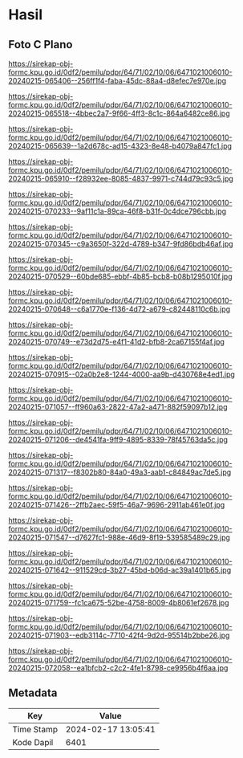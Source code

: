 # Hasil

## Foto C Plano

https://sirekap-obj-formc.kpu.go.id/0df2/pemilu/pdpr/64/71/02/10/06/6471021006010-20240215-065406--256ff1f4-faba-45dc-88a4-d8efec7e970e.jpg

https://sirekap-obj-formc.kpu.go.id/0df2/pemilu/pdpr/64/71/02/10/06/6471021006010-20240215-065518--4bbec2a7-9f66-4ff3-8c1c-864a6482ce86.jpg

https://sirekap-obj-formc.kpu.go.id/0df2/pemilu/pdpr/64/71/02/10/06/6471021006010-20240215-065639--1a2d678c-ad15-4323-8e48-b4079a847fc1.jpg

https://sirekap-obj-formc.kpu.go.id/0df2/pemilu/pdpr/64/71/02/10/06/6471021006010-20240215-065910--f28932ee-8085-4837-9971-c744d79c93c5.jpg

https://sirekap-obj-formc.kpu.go.id/0df2/pemilu/pdpr/64/71/02/10/06/6471021006010-20240215-070233--9af11c1a-89ca-46f8-b31f-0c4dce796cbb.jpg

https://sirekap-obj-formc.kpu.go.id/0df2/pemilu/pdpr/64/71/02/10/06/6471021006010-20240215-070345--c9a3650f-322d-4789-b347-9fd86bdb46af.jpg

https://sirekap-obj-formc.kpu.go.id/0df2/pemilu/pdpr/64/71/02/10/06/6471021006010-20240215-070529--60bde685-ebbf-4b85-bcb8-b08b1295010f.jpg

https://sirekap-obj-formc.kpu.go.id/0df2/pemilu/pdpr/64/71/02/10/06/6471021006010-20240215-070648--c6a1770e-f136-4d72-a679-c82448110c6b.jpg

https://sirekap-obj-formc.kpu.go.id/0df2/pemilu/pdpr/64/71/02/10/06/6471021006010-20240215-070749--e73d2d75-e4f1-41d2-bfb8-2ca67155f4af.jpg

https://sirekap-obj-formc.kpu.go.id/0df2/pemilu/pdpr/64/71/02/10/06/6471021006010-20240215-070915--02a0b2e8-1244-4000-aa9b-d430768e4ed1.jpg

https://sirekap-obj-formc.kpu.go.id/0df2/pemilu/pdpr/64/71/02/10/06/6471021006010-20240215-071057--ff960a63-2822-47a2-a471-882f59097b12.jpg

https://sirekap-obj-formc.kpu.go.id/0df2/pemilu/pdpr/64/71/02/10/06/6471021006010-20240215-071206--de4541fa-9ff9-4895-8339-78f45763da5c.jpg

https://sirekap-obj-formc.kpu.go.id/0df2/pemilu/pdpr/64/71/02/10/06/6471021006010-20240215-071317--f8302b80-84a0-49a3-aab1-c84849ac7de5.jpg

https://sirekap-obj-formc.kpu.go.id/0df2/pemilu/pdpr/64/71/02/10/06/6471021006010-20240215-071426--2ffb2aec-59f5-46a7-9696-2911ab461e0f.jpg

https://sirekap-obj-formc.kpu.go.id/0df2/pemilu/pdpr/64/71/02/10/06/6471021006010-20240215-071547--d7627fc1-988e-46d9-8f19-539585489c29.jpg

https://sirekap-obj-formc.kpu.go.id/0df2/pemilu/pdpr/64/71/02/10/06/6471021006010-20240215-071642--911529cd-3b27-45bd-b06d-ac39a1401b65.jpg

https://sirekap-obj-formc.kpu.go.id/0df2/pemilu/pdpr/64/71/02/10/06/6471021006010-20240215-071759--fc1ca675-52be-4758-8009-4b8061ef2678.jpg

https://sirekap-obj-formc.kpu.go.id/0df2/pemilu/pdpr/64/71/02/10/06/6471021006010-20240215-071903--edb3114c-7710-42f4-9d2d-95514b2bbe26.jpg

https://sirekap-obj-formc.kpu.go.id/0df2/pemilu/pdpr/64/71/02/10/06/6471021006010-20240215-072058--ea1bfcb2-c2c2-4fe1-8798-ce9956b4f6aa.jpg


## Metadata

| Key        | Value               |
| ---------- | ------------------- |
| Time Stamp | 2024-02-17 13:05:41 |
| Kode Dapil | 6401                |



